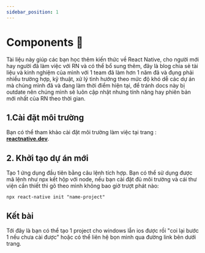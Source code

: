 ```yaml
---
sidebar_position: 1
---
```


# Components 🚀

Tài liệu này giúp các bạn học thêm kiến thức về React Native, cho người mới hay người đã làm việc với RN và có thể bổ sung thêm, đây là blog chia sẻ tài liệu và kinh nghiệm của mình với 1 team đã làm hơn 1 năm đã và đụng phải nhiều trường hợp, kỹ thuật, xử lý tình hướng theo mức độ khó dễ các dự án mà chúng mình đã và đang làm thời điểm hiện tại, để tránh docs này bị outdate nên chúng mình sẽ luôn cập nhật nhưng tính năng hay phiên bản mới nhất của RN theo thời gian.

## 1.Cài đặt môi trường 

Bạn có thể tham khảo cài đặt môi trường làm việc tại trang : **[reactnative.dev](https://reactnative.dev/docs/environment-setup)**.

## 2. Khởi tạo dự án mới

Tạo 1 ứng dụng đầu tiên bằng câu lệnh tích hợp. Bạn có thể sử dụng được mã lệnh như npx kết hộp với node, nếu bạn cài đặt đủ môi trường  và cái thư viện cần thiết thì gõ theo mình không bao giờ trượt phát nào:

```shell
npx react-native init "name-project"
```

## Kết bài

Tới đây là bạn có thể tạo 1 project cho windows lẫn ios được rồi "coi lại bước 1 nếu chưa cài được" hoặc có thể liên hệ bọn mình qua đường link bên dưới trang.
<!-- 

Open `docs/intro.md` and edit some lines: the site **reloads automatically** and displays your changes. -->
